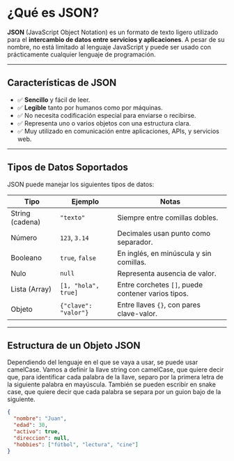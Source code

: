 # ¿Qué es JSON?

**JSON** (JavaScript Object Notation) es un formato de texto ligero utilizado para el **intercambio de datos entre servicios y aplicaciones**. A pesar de su nombre, no está limitado al lenguaje JavaScript y puede ser usado con prácticamente cualquier lenguaje de programación.

---

## Características de JSON

- ✅ **Sencillo** y fácil de leer.
- ✅ **Legible** tanto por humanos como por máquinas.
- ✅ No necesita codificación especial para enviarse o recibirse.
- ✅ Representa uno o varios objetos con una estructura clara.
- ✅ Muy utilizado en comunicación entre aplicaciones, APIs, y servicios web.

---

## Tipos de Datos Soportados

JSON puede manejar los siguientes tipos de datos:

| Tipo           | Ejemplo                        | Notas                                                |
|----------------|--------------------------------|------------------------------------------------------|
| String (cadena)| `"texto"`                      | Siempre entre comillas dobles.                       |
| Número         | `123`, `3.14`                  | Decimales usan punto como separador.                 |
| Booleano       | `true`, `false`                | En inglés, en minúscula y sin comillas.              |
| Nulo           | `null`                         | Representa ausencia de valor.                        |
| Lista (Array)  | `[1, "hola", true]`            | Entre corchetes `[]`, puede contener varios tipos.   |
| Objeto         | `{"clave": "valor"}`           | Entre llaves `{}`, con pares clave-valor.            |

---

## Estructura de un Objeto JSON

Dependiendo del lenguaje en el que se vaya a usar, se puede usar camelCase. Vamos a definir la llave string con camelCase, que quiere decir que, para identificar cada palabra de la llave, separo por la primera letra de la siguiente palabra en mayúscula. También se pueden escribir en snake case, que quiere decir que cada palabra se separa por un guion bajo de la siguiente. 

```json
{
  "nombre": "Juan",
  "edad": 30,
  "activo": true,
  "direccion": null,
  "hobbies": ["fútbol", "lectura", "cine"]
}
